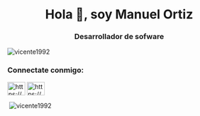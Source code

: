 <h1 align="center">Hola 👋, soy Manuel Ortiz</h1>
<h3 align="center">Desarrollador de sofware</h3>

<p align="left"> <img src="https://komarev.com/ghpvc/?username=vicente1992&label=Profile%20views&color=0e75b6&style=flat" alt="vicente1992" /> </p>

<h3 align="left">Connectate conmigo:</h3>
<p align="left">
<a href="https://linkedin.com/in/https://www.linkedin.com/in/ortiz-lopez-6893971a2" target="blank"><img align="center" src="https://cdn.jsdelivr.net/npm/simple-icons@3.0.1/icons/linkedin.svg" alt="https://www.linkedin.com/in/ortiz-lopez-6893971a2" height="30" width="40" /></a>
<a href="https://fb.com/https://www.facebook.com/manuelvicente.ortiz/" target="blank"><img align="center" src="https://cdn.jsdelivr.net/npm/simple-icons@3.0.1/icons/facebook.svg" alt="https://www.facebook.com/manuelvicente.ortiz/" height="30" width="40" /></a>
</p>

>



<p>&nbsp;<img align="center" src="https://github-readme-stats.vercel.app/api?username=vicente1992&show_icons=true&locale=en" alt="vicente1992" /></p>
